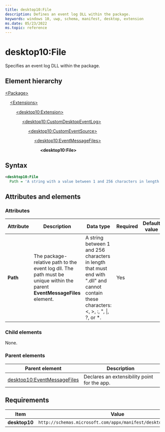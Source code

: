 ```yaml
---
title: desktop10:File
description: Defines an event log DLL within the package.
keywords: windows 10, uwp, schema, manifest, desktop, extension
ms.date: 05/23/2022
ms.topic: reference
---
```


# desktop10:File

Specifies an event log DLL within the package.

## Element hierarchy

[\<Package\>](element-package.md)

&nbsp;&nbsp;&nbsp;&nbsp;[\<Extensions\>](element-1-extensions.md)

&nbsp;&nbsp;&nbsp;&nbsp; &nbsp;&nbsp;&nbsp;&nbsp;[\<desktop10:Extension\>](element-desktop10-extension.md)

&nbsp;&nbsp;&nbsp;&nbsp; &nbsp;&nbsp;&nbsp;&nbsp; &nbsp;&nbsp;&nbsp;&nbsp;[\<desktop10:CustomDesktopEventLog\>](element-desktop10-customdesktopeventlog.md)

&nbsp;&nbsp;&nbsp;&nbsp; &nbsp;&nbsp;&nbsp;&nbsp; &nbsp;&nbsp;&nbsp;&nbsp; &nbsp;&nbsp;&nbsp;&nbsp;[\<desktop10:CustomEventSource\>](element-desktop10-customeventsource.md)

&nbsp;&nbsp;&nbsp;&nbsp; &nbsp;&nbsp;&nbsp;&nbsp; &nbsp;&nbsp;&nbsp;&nbsp; &nbsp;&nbsp;&nbsp;&nbsp; &nbsp;&nbsp;&nbsp;&nbsp;[\<desktop10:EventMessageFiles\>](element-desktop10-eventmessagefiles.md)

&nbsp;&nbsp;&nbsp;&nbsp; &nbsp;&nbsp;&nbsp;&nbsp; &nbsp;&nbsp;&nbsp;&nbsp; &nbsp;&nbsp;&nbsp;&nbsp; &nbsp;&nbsp;&nbsp;&nbsp; &nbsp;&nbsp;&nbsp;&nbsp;**\<desktop10:File\>**

## Syntax

```xml
<desktop10:File
  Path = 'A string with a value between 1 and 256 characters in length that must end with ".dll" and cannot contain these characters: <, >, :, ", |, ?, or *.' />
```

## Attributes and elements

### Attributes

| Attribute | Description | Data type | Required | Default value |
|-|-|-|-|-|
| **Path** | The package-relative path to the event log dll. The path must be unique within the parent **EventMessageFiles** element. | A string between 1 and 256 characters in length that must end with ".dll" and cannot contain these characters: <, >, :, ", &#124;, ?, or *. | Yes |  |

### Child elements

None.

### Parent elements

| Parent element | Description |
|-|-|
| [desktop10:EventMessageFiles](element-desktop10-eventmessagefiles.md) | Declares an extensibility point for the app. |

## Requirements

| Item  | Value  |
|--|--|
| **desktop10** | `http://schemas.microsoft.com/appx/manifest/desktop/windows10/10` |
